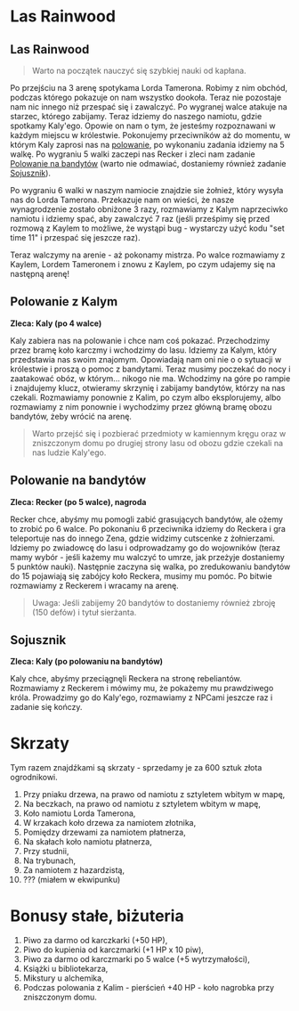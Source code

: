 # Las Rainwood

## Las Rainwood

> Warto na początek nauczyć się szybkiej nauki od kapłana.

Po przejściu na 3 arenę spotykama Lorda Tamerona. Robimy z nim obchód, podczas którego pokazuje on nam wszystko dookoła. Teraz nie pozostaje nam nic innego niż przespać się i zawalczyć. Po wygranej walce atakuje na starzec, którego zabijamy. Teraz idziemy do naszego namiotu, gdzie spotkamy Kaly'ego. Opowie on nam o tym, że jesteśmy rozpoznawani w każdym miejscu w królestwie. Pokonujemy przeciwników aż do momentu, w którym Kaly zaprosi nas na [polowanie](#polowanie-z-kalym), po wykonaniu zadania idziemy na 5 walkę. Po wygraniu 5 walki zaczepi nas Recker i zleci nam zadanie [Polowanie na bandytów](#polowanie-na-bandytów) (warto nie odmawiać, dostaniemy również zadanie [Sojusznik](#sojusznik)). 

Po wygraniu 6 walki w naszym namiocie znajdzie sie żołnież, który wysyła nas do Lorda Tamerona. Przekazuje nam on wieści, że nasze wynagrodzenie zostało obniżone 3 razy, rozmawiamy z Kalym naprzeciwko namiotu i idziemy spać, aby zawalczyć 7 raz (jeśli prześpimy się przed rozmową z Kaylem to możliwe, że wystąpi bug - wystarczy użyć kodu "set time 11" i przespać się jeszcze raz).  

Teraz walczymy na arenie - aż pokonamy mistrza. Po walce rozmawiamy z Kaylem, Lordem Tameronem i znowu z Kaylem, po czym udajemy się na następną arenę!

## Polowanie z Kalym

__Zleca: Kaly (po 4 walce)__ 

Kaly zabiera nas na polowanie i chce nam coś pokazać. Przechodzimy przez bramę koło karczmy i wchodzimy do lasu. Idziemy za Kalym, który przedstawia nas swoim znajomym. Opowiadają nam oni nie o o sytuacji w królestwie i proszą o pomoc z bandytami. Teraz musimy poczekać do nocy i zaatakować obóz, w którym... nikogo nie ma. Wchodzimy na góre po rampie i znajdujemy klucz, otwieramy skrzynię i zabijamy bandytów, którzy na nas czekali. Rozmawiamy ponownie z Kalim, po czym albo eksplorujemy, albo rozmawiamy z nim ponownie i wychodzimy przez główną bramę obozu bandytów, żeby wrócić na arenę.

> Warto przejść się i pozbierać przedmioty w kamiennym kręgu oraz w zniszczonym domu po drugiej strony lasu od obozu gdzie czekali na nas ludzie Kaly'ego.

## Polowanie na bandytów

__Zleca: Recker (po 5 walce), nagroda__ 

Recker chce, abyśmy mu pomogli zabić grasujących bandytów, ale ożemy to zrobić po 6 walce. Po pokonaniu 6 przeciwnika idziemy do Reckera i gra teleportuje nas do innego Zena, gdzie widzimy cutscenke z żołnierzami. Idziemy po zwiadowcę do lasu i odprowadzamy go do wojowników (teraz mamy wybór - jeśli każemy mu walczyć to umrze, jak przeżyje dostaniemy 5 punktów nauki). Następnie zaczyna się walka, po zredukowaniu bandytów do 15 pojawiają się zabójcy koło Reckera, musimy mu pomóc. Po bitwie rozmawiamy z Reckerem i wracamy na arenę.

> Uwaga: Jeśli zabijemy 20 bandytów to dostaniemy również zbroję (150 defów) i tytuł sierżanta.

## Sojusznik

__Zleca: Kaly (po polowaniu na bandytów)__ 

Kaly chce, abyśmy przeciągnęli Reckera na stronę rebeliantów. Rozmawiamy z Reckerem i mówimy mu, że pokażemy mu prawdziwego króla. Prowadzimy go do Kaly'ego, rozmawiamy z NPCami jeszcze raz i zadanie się kończy. 

# Skrzaty

Tym razem znajdźkami są skrzaty - sprzedamy je za 600 sztuk złota ogrodnikowi.

1. Przy pniaku drzewa, na prawo od namiotu z sztyletem wbitym w mapę,
2. Na beczkach, na prawo od namiotu z sztyletem wbitym w mapę,
3. Koło namiotu Lorda Tamerona,
4. W krzakach koło drzewa za namiotem złotnika,
5. Pomiędzy drzewami za namiotem płatnerza,
6. Na skałach koło namiotu płatnerza,
7. Przy studnii,
8. Na trybunach,
9. Za namiotem z hazardzistą,
10. ??? (miałem w ekwipunku)

# Bonusy stałe, biżuteria

1. Piwo za darmo od karczkarki (+50 HP),
2. Piwo do kupienia od karczmarki (+1 HP x 10 piw),
3. Piwo za darmo od karczmarki po 5 walce (+5 wytrzymałości),
3. Książki u bibliotekarza,
4. Mikstury u alchemika,
5. Podczas polowania z Kalim - pierścień +40 HP - koło nagrobka przy zniszczonym domu.